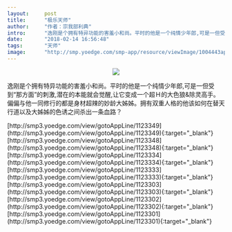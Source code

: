 ```yaml
---
layout:     post
title:      "极乐天师"
author:     "作者：宗我部利典"
intro:      "逸刚是个拥有特异功能的害羞小和尚。平时的他是一个纯情少年郎,可是一但受到“那方面”的刺激,潜在的本能就会觉醒,让它变成一个超Ｈ的大色狼&除灵高手。偏偏与他一同修行的都是身材超辣的妙龄大姊姊。拥有双重人格的他该如何在替天行道以及大姊姊的色诱之间杀出一条血路？"
date:       "2018-02-14 16:56:48"
tags:       "天师"
image:      "http://smp.yoedge.com/smp-app/resource/viewImage/1004443appline.png"
---
```

<div style="text-align: center">
<p><img src="http://smp.yoedge.com/smp-app/resource/viewImage/1004443appline.png"/></p>
</div>
<p class="post-meta">
<span>逸刚是个拥有特异功能的害羞小和尚。平时的他是一个纯情少年郎,可是一但受到“那方面”的刺激,潜在的本能就会觉醒,让它变成一个超Ｈ的大色狼&除灵高手。偏偏与他一同修行的都是身材超辣的妙龄大姊姊。拥有双重人格的他该如何在替天行道以及大姊姊的色诱之间杀出一条血路？</span>
</p>
[http://smp3.yoedge.com/view/gotoAppLine/1123349](http://smp3.yoedge.com/view/gotoAppLine/1123349){:target="_blank"}
[http://smp3.yoedge.com/view/gotoAppLine/1123348](http://smp3.yoedge.com/view/gotoAppLine/1123348){:target="_blank"}
[http://smp3.yoedge.com/view/gotoAppLine/1123334](http://smp3.yoedge.com/view/gotoAppLine/1123334){:target="_blank"}
[http://smp3.yoedge.com/view/gotoAppLine/1123333](http://smp3.yoedge.com/view/gotoAppLine/1123333){:target="_blank"}
[http://smp3.yoedge.com/view/gotoAppLine/1123303](http://smp3.yoedge.com/view/gotoAppLine/1123303){:target="_blank"}
[http://smp3.yoedge.com/view/gotoAppLine/1123302](http://smp3.yoedge.com/view/gotoAppLine/1123302){:target="_blank"}
[http://smp3.yoedge.com/view/gotoAppLine/1123301](http://smp3.yoedge.com/view/gotoAppLine/1123301){:target="_blank"}


